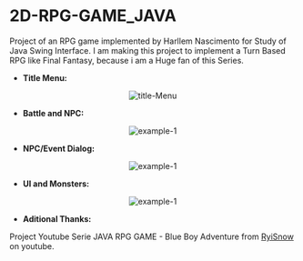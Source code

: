 # 2D-RPG-GAME_JAVA
Project of an RPG game implemented by Harllem Nascimento for Study of Java Swing Interface. I am making this project to implement a Turn Based RPG like Final Fantasy, because i am a Huge fan of this Series.

- <b>Title Menu:</b>

<p align="center"><img src="https://i.ibb.co/JtcwD0f/title-Menu.png" alt="title-Menu" border="0" /><p/>

- <b>Battle and NPC:</b>

<p align="center"><img src="https://i.ibb.co/Bw75v8X/screen1.png" alt="example-1" border="0"/><p/>

- <b>NPC/Event Dialog:</b>

<p align="center"><img src="https://i.ibb.co/hX75Jh0/event.png" alt="example-1" border="0"/><p/>

- <b>UI and Monsters:</b>

<p align="center"><img src="https://i.ibb.co/DpgCf6p/ui.png" alt="example-1" border="0"/><p/>

- <b>Aditional Thanks:</b>

<body>Project Youtube Serie JAVA RPG GAME - Blue Boy Adventure from <a href = "https://www.youtube.com/channel/UCS94AD0gxLakurK-6jnqV1w">RyiSnow</a> on youtube.</body>